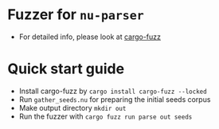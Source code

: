 # Fuzzer for `nu-parser`

- For detailed info, please look at [cargo-fuzz](https://github.com/rust-fuzz/cargo-fuzz)

# Quick start guide
- Install cargo-fuzz by `cargo install cargo-fuzz --locked`
- Run `gather_seeds.nu` for preparing the initial seeds corpus
- Make output directory `mkdir out`
- Run the fuzzer with `cargo fuzz run parse out seeds`
